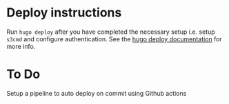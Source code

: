 # Deploy instructions

Run ```hugo deploy``` after you have completed the necessary setup i.e. setup ```s3cmd``` and configure authentication. See the [hugo deploy documentation](https://gohugo.io/hosting-and-deployment/hugo-deploy/) for more info.

# To Do

Setup a pipeline to auto deploy on commit using Github actions
